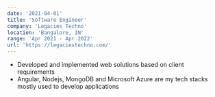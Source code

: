 ```yaml
---
date: '2021-04-01'
title: 'Software Engineer'
company: 'Legacies Techno'
location: 'Bangalore, IN'
range: 'Apr 2021 - Apr 2022'
url: 'https://legaciestechno.com/'
---
```


- Developed and implemented web solutions based on client requirements
- Angular, Nodejs, MongoDB and Microsoft Azure are my tech stacks mostly used to develop applications
